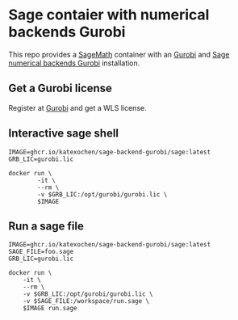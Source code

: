 # Sage contaier with numerical backends Gurobi

This repo provides a [SageMath](https://www.sagemath.org/) container with an [Gurobi](https://www.gurobi.com/)
and [Sage numerical backends Gurobi](https://github.com/sagemath/sage-numerical-backends-gurobi) installation.

## Get a Gurobi license

Register at [Gurobi](https://www.gurobi.com/) and get a WLS license.

## Interactive sage shell

```shell
IMAGE=ghcr.io/katexochen/sage-backend-gurobi/sage:latest
GRB_LIC=gurobi.lic

docker run \
        -it \
        --rm \
        -v $GRB_LIC:/opt/gurobi/gurobi.lic \
        $IMAGE
```

## Run a sage file

```shell
IMAGE=ghcr.io/katexochen/sage-backend-gurobi/sage:latest
SAGE_FILE=foo.sage
GRB_LIC=gurobi.lic

docker run \
	-it \
	--rm \
	-v $GRB_LIC:/opt/gurobi/gurobi.lic \
	-v $SAGE_FILE:/workspace/run.sage \
	$IMAGE run.sage
```


